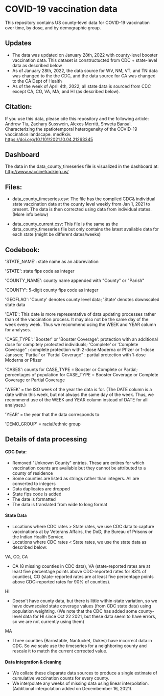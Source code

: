 # COVID-19 vaccination data

This repository contains US county-level data for COVID-19 vaccination over time, by dose, and by demographic group.

## Updates
- The data was updated on January 28th, 2022 with county-level booster vaccination data. This dataset is constructucted from CDC + state-level data as described below
- As of January 28th, 2022, the data source for WV, NM, VT, and TN  data was changed to the the CDC, and the data source for CA was changed to the CA Dept of Health
- As of the week of April 4th, 2022, all state data is sourced from CDC except CA, CO, VA, MA, and HI (as described below).

## Citation:
If you use this data, please cite this repository and the following article:
Andrew Tiu, Zachary Susswein, Alexes Merritt, Shweta Bansal. Characterizing the spatiotemporal heterogeneity of the COVID-19 vaccination landscape. medRxiv. https://doi.org/10.1101/2021.10.04.21263345

## Dashboard
The data in the data_county_timeseries file is visualized in the dashboard at: http://www.vaccinetracking.us/

## Files:
- data_county_timeseries.csv: The file has the compiled CDC& individual state vaccination data at the county level weekly from Jan 1, 2021 to present. The data is then corrected using data from individual states. (More info below)

- data_county_current.csv: This file is the same as the data_county_timeseries file but only contains the latest available data for each state (might be different dates/weeks)

## Codebook:
'STATE_NAME': state name as an abbreviation

'STATE': state fips code as integer

'COUNTY_NAME': county name appended with "County" or "Parish"

'COUNTY': 5-digit county fips code as integer

'GEOFLAG': 'County' denotes county level data; 'State' denotes downscaled state data

'DATE': This date is more representative of data updating processes rather than of the vaccination process. It may also not be the same day of the week every week. Thus we recommend using the WEEK and YEAR column for analyses.

'CASE_TYPE': 'Booster' or 'Booster Coverage': protection with an additional dose for compltely protected individuals; 'Complete'  or 'Complete Coverage" : complete protection with 2-dose Moderna or Pfizer or 1-dose Janssen; 'Partial'  or 'Partial Coverage" : partial protection with 1-dose Moderna or Pfizer  

'CASES': counts for CASE_TYPE = Booster or Complete or Partial; percentages of population for CASE_TYPE = Booster Coverage or Complete Coverage or Partial Coverage

'WEEK' = the ISO week of the year the data is for. (The DATE column is a date within this week, but not always the same day of the week. Thus, we recommend use of the WEEK and YEAR column instead of DATE for all analyses.) 

'YEAR' = the year that the data corresponds to

'DEMO_GROUP' = racial/ethnic group

## Details of data processing
#### CDC Data:
- Removed "Unknown County" entries. These are entires for which vaccination counts are available but they cannot be attributed to a county of residence
- Some counties are listed as strings rather than integers. All are converted to integers
- Data duplicates are dropped
- State fips code is added
- The date is formatted
- The data is translated from wide to long format

#### State Data

*  Locations where CDC rates > State rates, we use CDC data to capture vaccinations at by Veterans Affairs, the DoD, the Bureau of Prisons or the Indian Health Service.
*  Locations where CDC rates < State rates, we use the state data as described below:

VA, CO, CA
- CA (8 missing counties in CDC data), VA (state-reported rates are at least five percentage points above CDC-reported rates for 83% of counties), CO (state-reported rates are at least five percentage points above CDC-reported rates for 90% of counties).

HI
- Doesn't have county data, but there is little within-state variation, so we have downscaled state coverage values (from CDC state data) using population weighting. (We note that the CDC has added some county-level data for HI since Oct 22 2021, but these data seem to have errors, so we are not currently using them)

MA
- Three counties (Barnstable, Nantucket, Dukes) have incorrect data in CDC. So we scale use the timeseries for a neighboring county and rescale it to match the current corrected value.

#### Data integration & cleaning
- We collate these disparate data sources to produce a single estimate of cumulative vaccination counts for every county.
- We interpolate any weeks of missing data using linear interpolation. (Additional interpolation added on Decembember 16, 2021).

